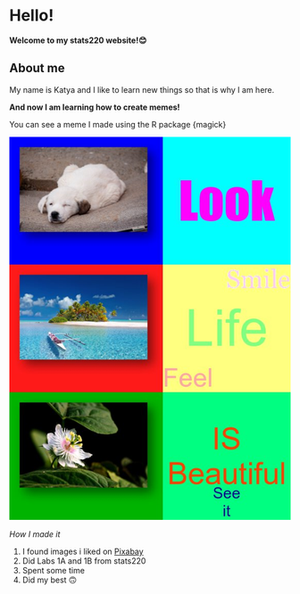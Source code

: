 # Hello!

**Welcome to my stats220 website!😊**

## About me

My name is Katya and I like to learn new things so that is why I am here.

**And now I am learning how to create memes!**

You can see a meme I made using the R package {magick}

![](my_meme.png)

*How I made it*

1. I found images i liked on [Pixabay](https://pixabay.com)
2. Did Labs 1A and 1B from stats220
3. Spent some time
4. Did my best 🙃
